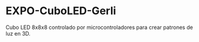 # EXPO-CuboLED-Gerli
Cubo LED 8x8x8 controlado por microcontroladores para crear patrones de luz en 3D. 
